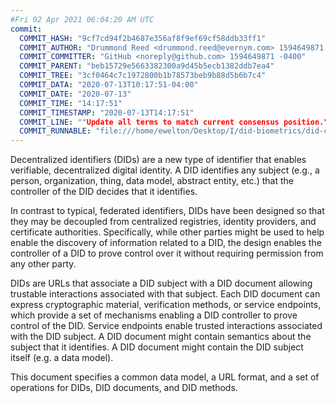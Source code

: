 ```yaml
---
#Fri 02 Apr 2021 06:04:20 AM UTC
commit:
  COMMIT_HASH: "9cf7cd94f2b4687e356af8f9ef69cf58ddb33ff1"
  COMMIT_AUTHOR: "Drummond Reed <drummond.reed@evernym.com> 1594649871 -0700"
  COMMIT_COMMITTER: "GitHub <noreply@github.com> 1594649871 -0400"
  COMMIT_PARENT: "beb15729e5663382300a9d45b5ecb1382ddb7ea4"
  COMMIT_TREE: "3cf0464c7c1972800b1b78573beb9b88d5b6b7c4"
  COMMIT_DATA: "2020-07-13T10:17:51-04:00"
  COMMIT_DATE: "2020-07-13"
  COMMIT_TIME: "14:17:51"
  COMMIT_TIMESTAMP: "2020-07-13T14:17:51"
  COMMIT_LINE: ""Update all terms to match current consensus position."
  COMMIT_RUNNABLE: "file:///home/ewelton/Desktop/I/did-biometrics/did-core-dataset/analysis/gitinfo/9cf7cd94f2b4687e356af8f9ef69cf58ddb33ff1/snapshot/index.html"
---
```


<section id="abstract">
<p>
<a>Decentralized identifiers</a> (DIDs) are a new type of identifier that
enables verifiable, decentralized digital identity. A <a>DID</a> identifies any
subject (e.g., a person, organization, thing, data model, abstract entity, etc.)
that the controller of the <a>DID</a> decides that it identifies.

In contrast to typical, federated identifiers, DIDs have been designed
so that they may be decoupled from centralized registries, identity providers,
and certificate authorities. Specifically, while other parties might be used
to help enable the discovery of information related to a <a>DID</a>,
the design enables the controller of a <a>DID</a> to prove control over it
without requiring permission from any other party.

<a>DID</a>s are URLs that associate
a <a>DID subject</a> with a <a>DID document</a> allowing trustable interactions
associated with that subject. Each <a>DID document</a> can express cryptographic
material, verification methods, or <a>service endpoints</a>, which provide a set
of mechanisms enabling a <a>DID controller</a> to prove control of the
<a>DID</a>. <a>Service endpoints</a> enable trusted interactions associated with
the <a>DID subject</a>. A <a>DID document</a> might contain semantics about the
subject that it identifies. A <a>DID document</a> might contain the <a>DID
subject</a> itself (e.g. a data model).
    </p>
<p>
This document specifies a common data model, a URL format, and a set of
operations for <a>DIDs</a>, <a>DID documents</a>, and <a>DID methods</a>.
    </p>
</section>
